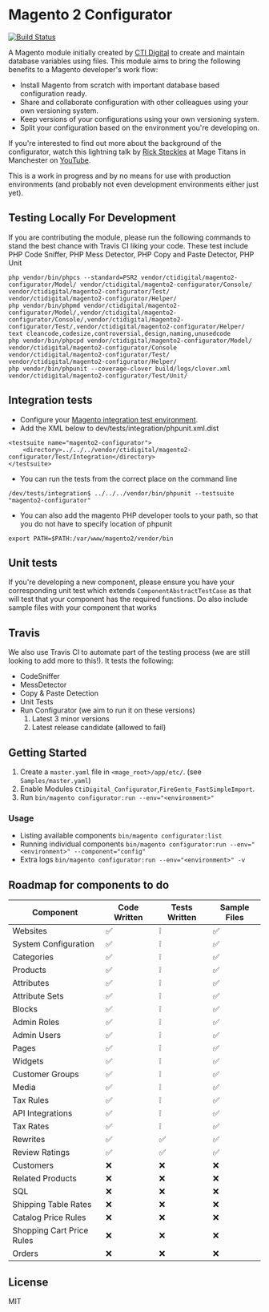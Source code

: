 # Magento 2 Configurator

[![Build Status](https://travis-ci.org/ctidigital/magento2-configurator.svg?branch=develop)](https://travis-ci.org/ctidigital/magento2-configurator)


A Magento module initially created by [CTI Digital] to create and maintain database variables using files. This module aims to bring the following benefits to a Magento developer's work flow:

  - Install Magento from scratch with important database based configuration ready.
  - Share and collaborate configuration with other colleagues using your own versioning system.
  - Keep versions of your configurations using your own versioning system.
  - Split your configuration based on the environment you're developing on.

If you're interested to find out more about the background of the configurator, watch this lightning talk by [Rick Steckles] at Mage Titans in Manchester on [YouTube].

This is a work in progress and by no means for use with production environments (and probably not even development environments either just yet).

## Testing Locally For Development
If you are contributing the module, please run the following commands to stand the best chance with Travis CI liking your code.
These test include PHP Code Sniffer, PHP Mess Detector, PHP Copy and Paste Detector, PHP Unit
```
php vendor/bin/phpcs --standard=PSR2 vendor/ctidigital/magento2-configurator/Model/ vendor/ctidigital/magento2-configurator/Console/ vendor/ctidigital/magento2-configurator/Test/ vendor/ctidigital/magento2-configurator/Helper/
php vendor/bin/phpmd vendor/ctidigital/magento2-configurator/Model/,vendor/ctidigital/magento2-configurator/Console/,vendor/ctidigital/magento2-configurator/Test/,vendor/ctidigital/magento2-configurator/Helper/ text cleancode,codesize,controversial,design,naming,unusedcode
php vendor/bin/phpcpd vendor/ctidigital/magento2-configurator/Model/ vendor/ctidigital/magento2-configurator/Console vendor/ctidigital/magento2-configurator/Test/ vendor/ctidigital/magento2-configurator/Helper/
php vendor/bin/phpunit --coverage-clover build/logs/clover.xml vendor/ctidigital/magento2-configurator/Test/Unit/
```

## Integration tests
- Configure your [Magento integration test environment](http://devdocs.magento.com/guides/v2.0/test/integration/integration_test_setup.html).
- Add the XML below to dev/tests/integration/phpunit.xml.dist

````
<testsuite name="magento2-configurator">
    <directory>../../../vendor/ctidigital/magento2-configurator/Test/Integration</directory>
</testsuite>
 ````
 
- You can run the tests from the correct place on the command line

````
/dev/tests/integration$ ../../../vendor/bin/phpunit --testsuite "magento2-configurator"
````

- You can also add the magento PHP developer tools to your path, so that you do not have to specify location of phpunit
````
export PATH=$PATH:/var/www/magento2/vendor/bin
````
## Unit tests 
If you're developing a new component, please ensure you have your corresponding unit test which extends `ComponentAbstractTestCase` as that will test that your component has the required functions.
Do also include sample files with your component that works 

## Travis
We also use Travis CI to automate part of the testing process (we are still looking to add more to this!).
It tests the following:
* CodeSniffer
* MessDetector
* Copy & Paste Detection
* Unit Tests
* Run Configurator (we aim to run it on these versions)
    1) Latest 3 minor versions
    2) Latest release candidate (allowed to fail)

## Getting Started
1. Create a `master.yaml` file in `<mage_root>/app/etc/`. (see `Samples/master.yaml`)
2. Enable Modules `CtiDigital_Configurator`,`FireGento_FastSimpleImport`.
3. Run `bin/magento configurator:run --env="<environment>"`

### Usage

* Listing available components `bin/magento configurator:list`
* Running individual components `bin/magento configurator:run --env="<environment>" --component="config"`
* Extra logs `bin/magento configurator:run --env="<environment>" -v`

## Roadmap for components to do

| Component                 | Code Written       | Tests Written      | Sample Files       |
|---------------------------|--------------------|--------------------|--------------------|
| Websites                  | :white_check_mark: | :grey_exclamation: | :white_check_mark: |
| System Configuration      | :white_check_mark: | :grey_exclamation: | :white_check_mark: |
| Categories                | :white_check_mark: | :grey_exclamation: | :white_check_mark: |
| Products                  | :white_check_mark: | :grey_exclamation: | :white_check_mark: |
| Attributes                | :white_check_mark: | :grey_exclamation: | :white_check_mark: |
| Attribute Sets            | :white_check_mark: | :grey_exclamation: | :white_check_mark: |
| Blocks                    | :white_check_mark: | :grey_exclamation: | :white_check_mark: |
| Admin Roles               | :white_check_mark: | :grey_exclamation: | :white_check_mark: |
| Admin Users               | :white_check_mark: | :grey_exclamation: | :white_check_mark: |
| Pages                     | :white_check_mark: | :grey_exclamation: | :white_check_mark: |
| Widgets                   | :white_check_mark: | :grey_exclamation: | :white_check_mark: |
| Customer Groups           | :white_check_mark: | :grey_exclamation: | :white_check_mark: |
| Media                     | :white_check_mark: | :grey_exclamation: | :white_check_mark: |
| Tax Rules                 | :white_check_mark: | :grey_exclamation: | :white_check_mark: |
| API Integrations          | :white_check_mark: | :grey_exclamation: | :white_check_mark: |
| Tax Rates                 | :white_check_mark: | :grey_exclamation: | :white_check_mark: |
| Rewrites                  | :white_check_mark: | :white_check_mark: | :white_check_mark: |
| Review Ratings            | :white_check_mark: | :white_check_mark: | :white_check_mark: |
| Customers                 | :x:                | :x:                | :x:                |
| Related Products          | :x:                | :x:                | :x:                |
| SQL                       | :x:                | :x:                | :x:                |
| Shipping Table Rates      | :x:                | :x:                | :x:                |
| Catalog Price Rules       | :x:                | :x:                | :x:                |
| Shopping Cart Price Rules | :x:                | :x:                | :x:                |
| Orders                    | :x:                | :x:                | :x:                |

License
----

MIT


[CTI Digital]:http://www.ctidigital.com/
[YouTube]:https://www.youtube.com/watch?v=u9zHaX8G5_0
[Rick Steckles]:https://twitter.com/rick_steckles
